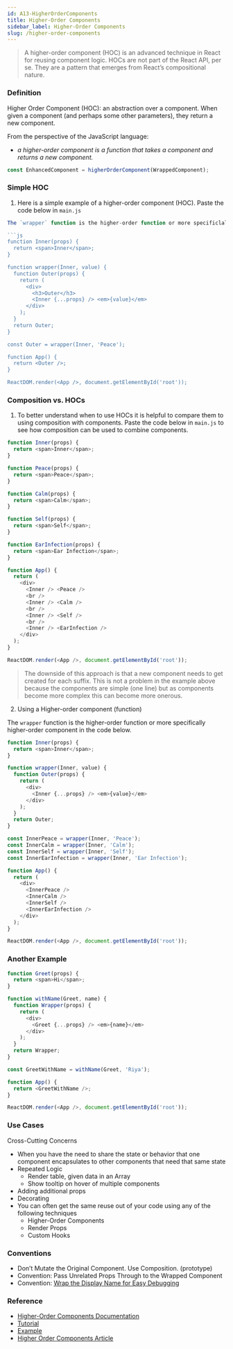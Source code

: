 ```yaml
---
id: A13-HigherOrderComponents
title: Higher-Order Components
sidebar_label: Higher-Order Components
slug: /higher-order-components
---
```


> A higher-order component (HOC) is an advanced technique in React for reusing component logic. HOCs are not part of the React API, per se. They are a pattern that emerges from React’s compositional nature.

### Definition

Higher Order Component (HOC): an abstraction over a component. When given a component (and perhaps some other parameters), they return a new component.

From the perspective of the JavaScript language:

- _a higher-order component is a function that takes a component and returns a new component._

```js
const EnhancedComponent = higherOrderComponent(WrappedComponent);
```

### Simple HOC

1. Here is a simple example of a higher-order component (HOC). Paste the code below in `main.js`

````js
The `wrapper` function is the higher-order function or more specificlaly component in the code below.

```js
function Inner(props) {
  return <span>Inner</span>;
}

function wrapper(Inner, value) {
  function Outer(props) {
    return (
      <div>
        <h3>Outer</h3>
        <Inner {...props} /> <em>{value}</em>
      </div>
    );
  }
  return Outer;
}

const Outer = wrapper(Inner, 'Peace');

function App() {
  return <Outer />;
}

ReactDOM.render(<App />, document.getElementById('root'));
````

### Composition vs. HOCs

1. To better understand when to use HOCs it is helpful to compare them to using composition with components. Paste the code below in `main.js` to see how composition can be used to combine components.

```js
function Inner(props) {
  return <span>Inner</span>;
}

function Peace(props) {
  return <span>Peace</span>;
}

function Calm(props) {
  return <span>Calm</span>;
}

function Self(props) {
  return <span>Self</span>;
}

function EarInfection(props) {
  return <span>Ear Infection</span>;
}

function App() {
  return (
    <div>
      <Inner /> <Peace />
      <br />
      <Inner /> <Calm />
      <br />
      <Inner /> <Self />
      <br />
      <Inner /> <EarInfection />
    </div>
  );
}

ReactDOM.render(<App />, document.getElementById('root'));
```

> The downside of this approach is that a new component needs to get created for each suffix. This is not a problem in the example above because the components are simple (one line) but as components become more complex this can become more onerous.

2. Using a Higher-order component (function)

The `wrapper` function is the higher-order function or more specifically higher-order component in the code below.

```js
function Inner(props) {
  return <span>Inner</span>;
}

function wrapper(Inner, value) {
  function Outer(props) {
    return (
      <div>
        <Inner {...props} /> <em>{value}</em>
      </div>
    );
  }
  return Outer;
}

const InnerPeace = wrapper(Inner, 'Peace');
const InnerCalm = wrapper(Inner, 'Calm');
const InnerSelf = wrapper(Inner, 'Self');
const InnerEarInfection = wrapper(Inner, 'Ear Infection');

function App() {
  return (
    <div>
      <InnerPeace />
      <InnerCalm />
      <InnerSelf />
      <InnerEarInfection />
    </div>
  );
}

ReactDOM.render(<App />, document.getElementById('root'));
```

### Another Example

```js
function Greet(props) {
  return <span>Hi</span>;
}

function withName(Greet, name) {
  function Wrapper(props) {
    return (
      <div>
        <Greet {...props} /> <em>{name}</em>
      </div>
    );
  }
  return Wrapper;
}

const GreetWithName = withName(Greet, 'Riya');

function App() {
  return <GreetWithName />;
}

ReactDOM.render(<App />, document.getElementById('root'));
```

### Use Cases

Cross-Cutting Concerns

- When you have the need to share the state or behavior that one component encapsulates to other components that need that same state
- Repeated Logic
  - Render table, given data in an Array
  - Show tooltip on hover of multiple components
- Adding additional props
- Decorating
- You can often get the same reuse out of your code using any of the following techniques
  - Higher-Order Components
  - Render Props
  - Custom Hooks

### Conventions

- Don’t Mutate the Original Component. Use Composition. (prototype)
- Convention: Pass Unrelated Props Through to the Wrapped Component
- Convention: [Wrap the Display Name for Easy Debugging](https://reactjs.org/docs/higher-order-components.html#convention-wrap-the-display-name-for-easy-debugging)

### Reference

- [Higher-Order Components Documentation](https://reactjs.org/docs/higher-order-components.html)
- [Tutorial](https://www.codingame.com/playgrounds/8595/reactjs-higher-order-components-tutorial)
- [Example](https://levelup.gitconnected.com/understanding-react-higher-order-components-by-example-95e8c47c8006)
- [Higher Order Components Article](https://tylermcginnis.com/react-higher-order-components/)
